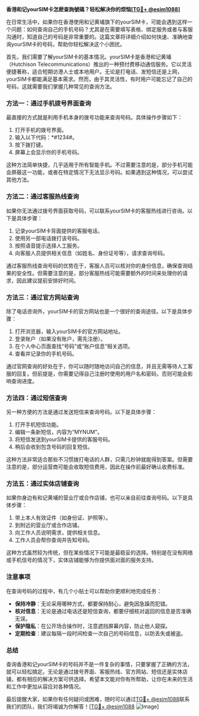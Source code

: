 **香港和记yourSIM卡怎麽查詢號碼？轻松解决你的烦恼[[TG💪+ @esim1088](https://t.me/s/esim1088)]**

在日常生活中，如果你在香港使用和记黄埔旗下的yourSIM卡，可能会遇到这样一个问题：如何查询自己的手机号码？尤其是在需要填写表格、绑定服务或者与客服沟通时，知道自己的号码是非常重要的。这篇文章将详细介绍如何快速、准确地查询yourSIM卡的号码，帮助你轻松解决这个小困扰。

首先，我们需要了解yourSIM卡的基本情况。yourSIM卡是香港和记黄埔（Hutchison Telecommunications）推出的一种预付费移动通信服务。它以灵活便捷著称，适合短期访港人士或本地用户。无论是打电话、发短信还是上网，yourSIM卡都能满足基本需求。然而，由于其灵活性，有时用户可能忘记了自己的号码，这就需要我们掌握几种常见的查询方法。

### 方法一：通过手机拨号界面查询

最直接的方式就是利用手机本身的拨号功能来查询号码。具体操作步骤如下：

1. 打开手机的拨号界面。
2. 输入以下代码：*#1234#。
3. 按下拨打键。
4. 屏幕上会显示你的手机号码。

这种方法简单快捷，几乎适用于所有智能手机。不过需要注意的是，部分手机可能会屏蔽这一功能，或者在特定情况下无法显示号码。如果遇到这种情况，可以尝试其他方法。

### 方法二：通过客服热线查询

如果你无法通过拨号界面获取号码，可以联系yourSIM卡的客服热线进行咨询。以下是具体步骤：

1. 记录yourSIM卡背面提供的客服电话。
2. 使用另一部电话拨打该号码。
3. 按照语音提示选择人工服务。
4. 向客服人员提供相关信息（如姓名、身份证号等），请求查询号码。

通过客服热线查询号码的优势在于，客服人员可以核对你的身份信息，确保查询结果的安全性。但需要注意的是，部分客服热线可能需要额外的时间来处理你的请求，因此建议提前安排好时间。

### 方法三：通过官方网站查询

除了电话咨询外，yourSIM卡的官方网站也是一个很好的查询途径。以下是具体步骤：

1. 打开浏览器，输入yourSIM卡的官方网站地址。
2. 登录账户（如果没有账户，需先注册）。
3. 在个人中心页面查找“号码”或“账户信息”相关选项。
4. 查看并记录你的手机号码。

通过官网查询的好处在于，你可以随时随地访问自己的信息，并且无需等待人工客服的回复。但前提是，你需要记得自己注册时使用的用户名和密码，否则可能会影响查询进度。

### 方法四：通过短信查询

另一种方便的方法是通过发送短信来查询号码。以下是具体步骤：

1. 打开手机短信功能。
2. 编辑一条新短信，内容为“MYNUM”。
3. 将短信发送到yourSIM卡提供的客服号码。
4. 稍后会收到包含号码的回复短信。

这种方法非常适合那些不习惯拨打电话的人群，只需几秒钟就能得到答案。但需要注意的是，部分运营商可能会收取短信费用，因此在操作前最好确认收费标准。

### 方法五：通过实体店铺查询

如果你身边有和记黄埔的营业厅或合作店铺，也可以亲自前往查询号码。以下是具体步骤：

1. 带上本人有效证件（如身份证、护照等）。
2. 到附近的营业厅或合作店铺。
3. 向工作人员说明需求，提供相关信息。
4. 工作人员会帮你查询并告知号码。

这种方式虽然较为传统，但在某些情况下可能是最稳妥的选择。特别是在没有网络或手机信号的情况下，实体店铺能够为你提供面对面的服务支持。

### 注意事项

在查询号码的过程中，有几个小贴士可以帮助你更顺利地完成任务：

- **保持冷静**：无论采用哪种方式，都要保持耐心，避免因急躁而犯错。
- **核对信息**：无论是通过电话还是短信查询，都要仔细核对返回的信息是否准确无误。
- **保护隐私**：在公开场合操作时，注意遮挡屏幕内容，防止他人窥探。
- **定期检查**：建议每隔一段时间检查一次自己的号码信息，以防丢失或被盗。

### 总结

查询香港和记yourSIM卡的号码并不是一件复杂的事情，只要掌握了正确的方法，就可以轻松搞定。无论是通过拨号界面、客服热线、官方网站、短信还是实体店铺，都有相应的解决方案可供选择。希望本文能对你有所帮助，让你在未来的生活和工作中更加从容应对各种情况。

最后提醒大家，如果你有任何疑问或困难，随时可以通过[TG💪+ @esim1088](https://t.me/s/esim1088)联系我们的团队，我们将竭诚为你解答！[[TG💪+ @esim1088](https://t.me/s/esim1088) ![Image](https://i.postimg.cc/4NQfJmqS/Snipaste-2025-05-13-00-14-12.png)]